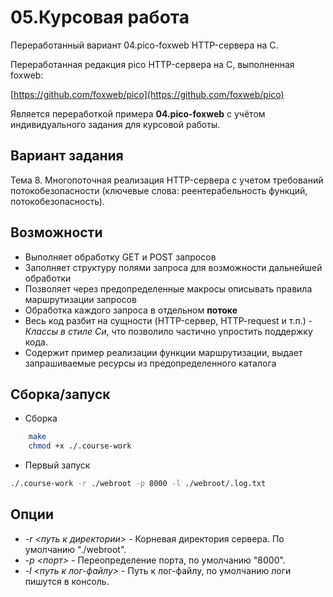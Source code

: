 # 05.Курсовая работа

Переработанный вариант 04.pico-foxweb HTTP-сервера на C.

Переработанная редакция pico HTTP-сервера на С, выполненная foxweb:

[https://github.com/foxweb/pico](https://github.com/foxweb/pico)

Является переработкой примера **04.pico-foxweb** с учётом
индивидуального задания для курсовой работы.

## Вариант задания

Тема 8. Многопоточная реализация HTTP-сервера с учетом требований потокобезопасности (ключевые слова: реентерабельность функций, потокобезопасность).

## Возможности

- Выполняет обработку GET и POST запросов
- Заполняет структуру полями запроса для возможности дальнейшей обработки
- Позволяет через предопределенные макросы описывать правила маршрутизации запросов
- Обработка каждого запроса в отдельном **потоке**
- Весь код разбит на сущности (HTTP-сервер, HTTP-request и т.п.) - *Классы в стиле Си*, что позволило частично упростить поддержку кода.
- Содержит пример реализации функции маршрутизации, выдает запрашиваемые ресурсы из предопределенного каталога

## Сборка/запуск

- Сборка

~~~bash
    make
    chmod +x ./.course-work
~~~

- Первый запуск

~~~bash
./.course-work -r ./webroot -p 8000 -l ./webroot/.log.txt
~~~

## Опции

- *-r <путь к директории>* - Корневая директория сервера. По умолчанию "./webroot".
- *-p <порт>* - Переопределение порта, по умолчанию "8000".
- *-l <путь к лог-файлу>* - Путь к лог-файлу, по умолчанию логи пишутся в консоль.
